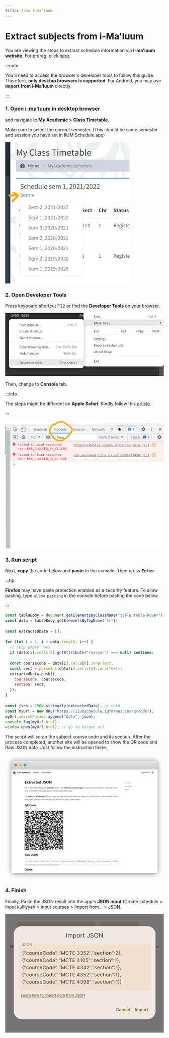 ```yaml
---
title: from i-ma'luum
---
```


# Extract subjects from i-Ma'luum

You are viewing the steps to extract schedule information via **I-ma'luum website**. For prereg, click [here](../prereg/).

:::note

You'll need to access the browser's developer tools to follow this guide. Therefore, **only desktop browsers is supported**.
For Android, you may use **import from i-Ma'luum** directly.

:::

### 1. Open [i-ma'luum](https://imaluum.iium.edu.my) in desktop browser

and navigate to **My Academic >** [**Class Timetable**](https://imaluum.iium.edu.my/MyAcademic/schedule).

Make sure to select the correct semester. (This should be same semester and session you have set in IIUM Schedule app)

![semester imaluum](./screenshots/2022-03-05-191546.png)

### 2. Open Developer Tools

Press keyboard shortcut <kbd>F12</kbd> or find the **Developer Tools** on your browser.

![devtools brave](./screenshots/Screenshot-2022-03-06-072635.png)

Then, change to **Console** tab.

:::info

The steps might be different on **Apple Safari**. Kindly follow this [article](https://balsamiq.com/support/faqs/browserconsole/#apple-safari).

:::

![devtools console brave](./screenshots/2022-03-05-192905.png)

### 3. Run script

Next, **copy** the code below and **paste** to the console. Then press <kbd>**Enter**</kbd>.

:::tip

**Firefox** may have paste protection enabled as a security feature. To allow pasting, type `allow pasting` in the console before pasting the code below.

:::

```js
const tableBody = document.getElementsByClassName("table table-hover")[0];
const data = tableBody.getElementsByTagName("tr");

const extractedData = [];

for (let i = 1; i < data.length; i++) {
  // skip empty rows
  if (data[i].cells[2].getAttribute("rowspan") === null) continue;

  const coursecode = data[i].cells[0].innerText;
  const sect = parseInt(data[i].cells[2].innerText);
  extractedData.push({
    courseCode: coursecode,
    section: sect,
  });
}

const json = JSON.stringify(extractedData); // data
const myUrl = new URL("https://iiumschedule.iqfareez.com/qrcode");
myUrl.searchParams.append("data", json);
console.log(myUrl.href);
window.open(myUrl.href); // go to target url
```

The script will scrap the subject course code and its section. After the process completed, another site will be opened to show the QR code and Raw JSON data. Just follow the instruction there.

![site qrcode](./screenshots/frame_generic_light.png)

### 4. Finish

Finally, Paste the JSON result into the app's **JSON input** (Create schedule > Input kulliyyah > Input courses > Import from... > JSON.

![json input iium schedule](./screenshots/iiumschedule-json-input.png)
